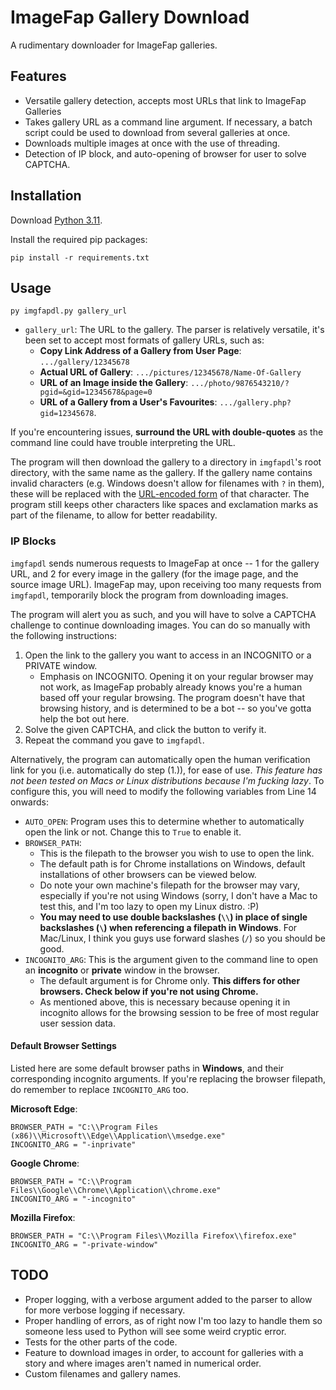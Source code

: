 # ImageFap Gallery Download

A rudimentary downloader for ImageFap galleries. 

## Features
- Versatile gallery detection, accepts most URLs that link to ImageFap Galleries
- Takes gallery URL as a command line argument. If necessary, a batch script could be used to download from several galleries at once.
- Downloads multiple images at once with the use of threading.
- Detection of IP block, and auto-opening of browser for user to solve CAPTCHA.

## Installation
Download [Python 3.11](https://www.python.org/downloads/).

Install the required pip packages:
```
pip install -r requirements.txt
```

## Usage
```
py imgfapdl.py gallery_url
```

- `gallery_url`: The URL to the gallery. The parser is relatively versatile, it's been set to accept most formats of gallery URLs, such as:
    - **Copy Link Address of a Gallery from User Page**: `.../gallery/12345678`
    - **Actual URL of Gallery**: `.../pictures/12345678/Name-Of-Gallery`
    - **URL of an Image inside the Gallery**: `.../photo/9876543210/?pgid=&gid=12345678&page=0`
    - **URL of a Gallery from a User's Favourites**: `.../gallery.php?gid=12345678`.

If you're encountering issues, **surround the URL with double-quotes** as the command line could have trouble interpreting the URL.
    
The program will then download the gallery to a directory in `imgfapdl`'s root directory, with the same name as the gallery. If the gallery name contains invalid characters (e.g. Windows doesn't allow for filenames with `?` in them), these will be replaced with the [URL-encoded form](https://en.wikipedia.org/wiki/URL_encoding) of that character. The program still keeps other characters like spaces and exclamation marks as part of the filename, to allow for better readability.

### IP Blocks
`imgfapdl` sends numerous requests to ImageFap at once -- 1 for the gallery URL, and 2 for every image in the gallery (for the image page, and the source image URL). ImageFap may, upon receiving too many requests from `imgfapdl`, temporarily block the program from downloading images.

The program will alert you as such, and you will have to solve a CAPTCHA challenge to continue downloading images. You can do so manually with the following instructions:
1. Open the link to the gallery you want to access in an INCOGNITO or a PRIVATE window.
    - Emphasis on INCOGNITO. Opening it on your regular browser may not work, as ImageFap probably already knows you're a human based off your regular browsing. The program doesn't have that browsing history, and is determined to be a bot -- so you've gotta help the bot out here.
2. Solve the given CAPTCHA, and click the button to verify it.
3. Repeat the command you gave to `imgfapdl`.

Alternatively, the program can automatically open the human verification link for you (i.e. automatically do step (1.)), for ease of use. *This feature has not been tested on Macs or Linux distributions because I'm fucking lazy*. To configure this, you will need to modify the following variables from Line 14 onwards:
- `AUTO_OPEN`: Program uses this to determine whether to automatically open the link or not. Change this to `True` to enable it.
- `BROWSER_PATH`: 
    - This is the filepath to the browser you wish to use to open the link. 
    - The default path is for Chrome installations on Windows, default installations of other browsers can be viewed below. 
    - Do note your own machine's filepath for the browser may vary, especially if you're not using Windows (sorry, I don't have a Mac to test this, and I'm too lazy to open my Linux distro. :P)
    - **You may need to use double backslashes (`\\`) in place of single backslashes (`\`) when referencing a filepath in Windows**. For Mac/Linux, I think you guys use forward slashes (`/`) so you should be good.
- `INCOGNITO_ARG`: This is the argument given to the command line to open an **incognito** or **private** window in the browser.
    - The default argument is for Chrome only. **This differs for other browsers. Check below if you're not using Chrome.**
    - As mentioned above, this is necessary because opening it in incognito allows for the browsing session to be free of most regular user session data. 

#### Default Browser Settings
Listed here are some default browser paths in **Windows**, and their corresponding incognito arguments. If you're replacing the browser filepath, do remember to replace `INCOGNITO_ARG` too.

**Microsoft Edge**:    
```
BROWSER_PATH = "C:\\Program Files (x86)\\Microsoft\\Edge\\Application\\msedge.exe"
INCOGNITO_ARG = "-inprivate"
```

**Google Chrome**:    
```
BROWSER_PATH = "C:\\Program Files\\Google\\Chrome\\Application\\chrome.exe"
INCOGNITO_ARG = "-incognito"
```

**Mozilla Firefox**:    
```
BROWSER_PATH = "C:\\Program Files\\Mozilla Firefox\\firefox.exe"
INCOGNITO_ARG = "-private-window"
```

## TODO
- Proper logging, with a verbose argument added to the parser to allow for more verbose logging if necessary.
- Proper handling of errors, as of right now I'm too lazy to handle them so someone less used to Python will see some weird cryptic error. 
- Tests for the other parts of the code.
- Feature to download images in order, to account for galleries with a story and where images aren't named in numerical order.
- Custom filenames and gallery names.